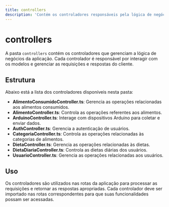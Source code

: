 ```yaml
---
title: controllers
description: 'Contém os controladores responsáveis pela lógica de negócios da aplicação.'
---
```


# controllers

A pasta `controllers` contém os controladores que gerenciam a lógica de negócios da aplicação. Cada controlador é responsável por interagir com os modelos e gerenciar as requisições e respostas do cliente. 

## Estrutura

Abaixo está a lista dos controladores disponíveis nesta pasta:

- **AlimentoConsumidoController.ts**: Gerencia as operações relacionadas aos alimentos consumidos.
- **AlimentoController.ts**: Controla as operações referentes aos alimentos.
- **ArduinoController.ts**: Interage com dispositivos Arduino para coletar e enviar dados.
- **AuthController.ts**: Gerencia a autenticação de usuários.
- **CategoriaController.ts**: Controla as operações relacionadas às categorias de alimentos.
- **DietaController.ts**: Gerencia as operações relacionadas às dietas.
- **DietaDiariaController.ts**: Controla as dietas diárias dos usuários.
- **UsuarioController.ts**: Gerencia as operações relacionadas aos usuários.

## Uso

Os controladores são utilizados nas rotas da aplicação para processar as requisições e retornar as respostas apropriadas. Cada controlador deve ser importado nas rotas correspondentes para que suas funcionalidades possam ser acessadas.
